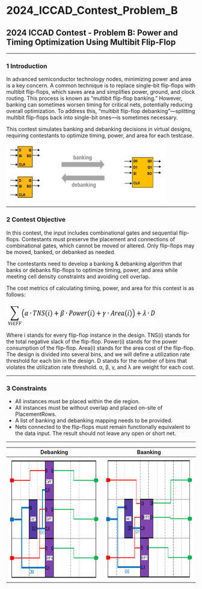 # 2024_ICCAD_Contest_Problem_B
## 2024 ICCAD Contest - Problem B: Power and Timing Optimization Using Multibit Flip-Flop

---
### 1 Introduction
In advanced semiconductor technology nodes, minimizing power and area is a key concern. A common technique is to replace single-bit flip-flops with multibit flip-flops, which saves area and simplifies power, ground, and clock routing.
This process is known as “multibit flip-flop banking.” However, banking can sometimes worsen timing for critical nets, potentially reducing overall optimization. To address this, “multibit flip-flop debanking”—splitting multibit flip-flops back into single-bit ones—is sometimes necessary.  
  
This contest simulates banking and debanking decisions in virtual designs, requiring contestants to optimize timing, power, and area for each testcase.  
  
<img src="png/banking_debanking.png" width="425" height="150" />

---
### 2 Contest Objective
In this contest, the input includes combinational gates and sequential flip-flops. Contestants must preserve the placement and connections of combinational gates, which cannot be moved or altered. Only flip-flops may be moved, banked, or debanked as needed.  
  
The contestants need to develop a banking & debanking algorithm that banks or debanks flip-flops to optimize timing, power, and area while meeting cell density constraints and avoiding cell overlap.  
  
The cost metrics of calculating timing, power, and area for this contest is as follows:  
  
<img src="png/objective_function.png" width="400" height="60" />  
  
Where i stands for every flip-flop instance in the design. TNS(i) stands for the total negative slack of the
flip-flop. Power(i) stands for the power consumption of the flip-flop. Area(i) stands for the area cost of
the flip-flop. The design is divided into several bins, and we will define a utilization rate threshold for
each bin in the design. D stands for the number of bins that violates the utilization rate threshold. α, β,
γ, and λ are weight for each cost.

---
### 3 Constraints
 - All instances must be placed within the die region.
 - All instances must be without overlap and placed on-site of PlacementRows.
 - A list of banking and debanking mapping needs to be provided.
 - Nets connected to the flip-flops must remain functionally equivalent to the data input. The result should not leave any open or short net.

---

| Debanking | Baanking |
|:---------------------------:|:---------------------------:|
| <img src="png/debanking.png" width="500" height="325" />     | <img src="png/banking.png" width="500" height="325" />   |


